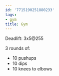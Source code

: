 ```yaml
---
id: '7715190251880233'
tags:
- gym
title: Gym
---
```


Deadlift: 3x5@255

3 rounds of:

- 10 pushups
- 10 dips
- 10 knees to elbows
